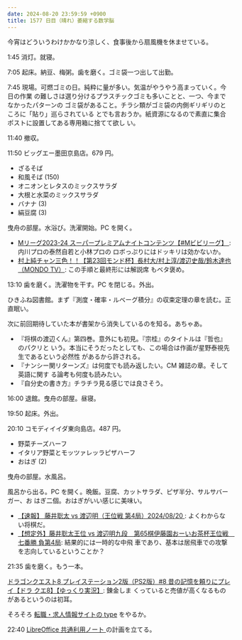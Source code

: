 ```yaml
---
date: 2024-08-20 23:59:59 +0900
title: 1577 日目（晴れ）萎縮する数学脳
---
```


今宵はどういうわけかかなり涼しく、食事後から扇風機を休ませている。

1:45 消灯。就寝。

7:05 起床。納豆、梅粥。歯を磨く。ゴミ袋一つ出して出勤。

7:45 現場。可燃ゴミの日。純粋に量が多い。気温がやうやう高まっていく。今日の作業
の難しさは選り分けるプラスチックゴミも多いことと、一つ、今までなかったパターンの
ゴミ袋があること。チラシ類がゴミ袋の内側ギリギリのところに「貼り」巡らされている
とでも言おうか。紙資源になるので素直に集合ポストに設置してある専用箱に捨てて欲し
い。

11:40 撤収。

11:50 ビッグエー墨田京島店。679 円。

* ざるそば
* 和風そば (150)
* オニオンとレタスのミックスサラダ
* 大根と水菜のミックスサラダ
* バナナ (3)
* 絹豆腐 (3)

曳舟の部屋。水浴び。洗濯開始。PC を開く。

* [Mリーグ2023-24 スーパープレミアムナイトコンテンツ【#Mビビリーグ】
  ](https://www.youtube.com/watch?v=pk46yF0WfmA): 内川プロの泰然自若と小林プロの
  ロボっぷりにはドッキリは効かないか。
* [村上純チャン三色！！【第23回モンド杯】長村大/村上淳/渡辺史哉/鈴木達也（MONDO
  TV）](https://www.youtube.com/watch?v=xZPJHN9dZI8): この手順と最終形には解説席
  もベタ褒め。

13:10 歯を磨く。洗濯物を干す。PC を閉じる。外出。

ひきふね図書館。まず『測度・確率・ルベーグ積分』の収束定理の章を読む。正直眠い。

次に前回期待していた本が書架から消失しているのを知る。あちゃあ。

* 『将棋の渡辺くん』第四巻。意外にも初見。『宗桂』のタイトルは『哲也』のパクリと
  いう。本当にそうだったとしても、この場合は作画が星野泰視先生であるという必然性
  があるから許される。
* 『ナンシー関リターンズ』は何度でも読み返したい。CM 雑誌の章。そして英語に関す
  る論考も何度も読みたい。
* 『自分史の書き方』チラチラ見る感じでは良さそう。

16:00 退館。曳舟の部屋。昼寝。

19:50 起床。外出。

20:10 コモディイイダ東向島店。487 円。

* 野菜チーズハーフ
* イタリア野菜とモッツァレッラピザハーフ
* おはぎ (2)

曳舟の部屋。水風呂。

風呂から出る。PC を開く。晩飯。豆腐、カットサラダ、ピザ半分、サルサバーガー、お
はぎ二個。おはぎがいい感じに美味い。

* [【速報】 藤井聡太 vs 渡辺明（王位戦 第4局）2024/08/20
  ](https://www.youtube.com/watch?v=IDoQrchOK74): よくわからない将棋だ。
* [【想定外】藤井聡太王位 vs 渡辺明九段　第65棋伊藤園おーいお茶杯王位戦　七番勝
  負第4局](https://www.youtube.com/watch?v=GI38kvYhyL8): 結果的には一時的な中飛
  車であり、基本は居飛車での攻撃を志向しているということか？

21:35 歯を磨く。もう一本。

[ドラゴンクエスト8 プレイステーション2版（PS2版）#8 昔の記憶を頼りにプレイ【ドラ
クエ8】【ゆっくり実況】](https://www.youtube.com/watch?v=9sSUTdZj7NA): 錬金しま
くっていると売値が高くなるものがあるというのは初耳。

そろそろ [転職・求人情報サイトの type](https://type.jp/) をやるか。

22:40 [LibreOffice 共通利用ノート
](https://github.com/showa-yojyo/notebook/issues/180)の計画を立てる。
